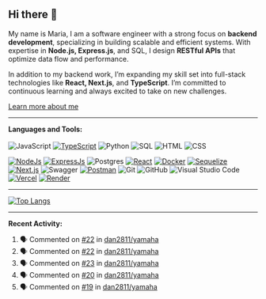 ## Hi there 👋

My name is Maria, I am a software engineer with a strong focus on **backend development**, specializing in building scalable and efficient systems. With expertise in **Node.js, Express.js**, and SQL, I design **RESTful APIs** that optimize data flow and performance.

In addition to my backend work, I’m expanding my skill set into full-stack technologies like **React, Next.js**, and **TypeScript**. I’m committed to continuous learning and always excited to take on new challenges.

[Learn more about me](https://mariphy.github.io/)  

-------

**Languages and Tools:**  
<br>
![JavaScript](https://img.shields.io/badge/javascript-%23323330.svg?style=for-the-badge&logo=javascript&logoColor=%23F7DF1E)
[![TypeScript](https://img.shields.io/badge/TypeScript-007ACC?style=for-the-badge&logo=typescript&logoColor=white)](https://www.typescriptlang.org)
![Python](https://img.shields.io/badge/python-3670A0?style=for-the-badge&logo=python&logoColor=ffdd54)
![SQL](https://img.shields.io/badge/SQL-CC2927?style=for-the-badge&logo=microsoft-sql-server&logoColor=white) 
![HTML](https://img.shields.io/badge/HTML-E34F26?style=for-the-badge&logo=html5&logoColor=white)
![CSS](https://img.shields.io/badge/CSS-1572B6?style=for-the-badge&logo=css3&logoColor=white)

[![NodeJs](https://img.shields.io/badge/node.js-6DA55F?style=for-the-badge&logo=node.js&logoColor=white)](https://nodejs.org/en)
[![ExpressJs](https://img.shields.io/badge/Express.js-000000?style=for-the-badge&logo=express&logoColor=white)](https://expressjs.com/)
![Postgres](https://img.shields.io/badge/postgres-%23316192.svg?style=for-the-badge&logo=postgresql&logoColor=white)
[![React](https://img.shields.io/badge/React-61DAFB?style=for-the-badge&logo=react&logoColor=white)](https://reactjs.org)
[![Docker](https://img.shields.io/badge/Docker-2496ED?style=for-the-badge&logo=docker&logoColor=white)](https://www.docker.com)
[![Sequelize](https://img.shields.io/badge/Sequelize-52B0E7?style=for-the-badge&logo=sequelize&logoColor=white)](https://sequelize.org)
[![Next.js](https://img.shields.io/badge/Next.js-000000?style=for-the-badge&logo=nextdotjs&logoColor=white)](https://nextjs.org)
![Swagger](https://img.shields.io/badge/-Swagger-%23Clojure?style=for-the-badge&logo=swagger&logoColor=white)
[![Postman](https://img.shields.io/badge/Postman-FF6C37?style=for-the-badge&logo=postman&logoColor=white)](https://www.postman.com)
![Git](https://img.shields.io/badge/GIT-E44C30?style=for-the-badge&logo=git&logoColor=white)
![GitHub](https://img.shields.io/badge/GitHub-100000?style=for-the-badge&logo=github&logoColor=white)
![Visual Studio Code](https://img.shields.io/badge/Visual_Studio_Code-0078D4?style=for-the-badge&logo=visual-studio-code&logoColor=white)
[![Vercel](https://img.shields.io/badge/vercel-000000?style=for-the-badge&logo=vercel&logoColor=white)](https://vercel.com)
[![Render](https://img.shields.io/badge/render-46E3B7?style=for-the-badge&logo=render&logoColor=white)](https://render.com)  

-------

[![Top Langs](https://github-readme-stats.vercel.app/api/top-langs/?username=mariphy&layout=donut)](https://github.com/anuraghazra/github-readme-stats)

-------
**Recent Activity:**  
<!--START_SECTION:activity-->
1. 🗣 Commented on [#22](https://github.com/dan2811/yamaha/pull/22#issuecomment-2400325504) in [dan2811/yamaha](https://github.com/dan2811/yamaha)
2. 🗣 Commented on [#22](https://github.com/dan2811/yamaha/pull/22#issuecomment-2386590168) in [dan2811/yamaha](https://github.com/dan2811/yamaha)
3. 🗣 Commented on [#23](https://github.com/dan2811/yamaha/pull/23#issuecomment-2386130421) in [dan2811/yamaha](https://github.com/dan2811/yamaha)
4. 🗣 Commented on [#20](https://github.com/dan2811/yamaha/pull/20#issuecomment-2350992967) in [dan2811/yamaha](https://github.com/dan2811/yamaha)
5. 🗣 Commented on [#19](https://github.com/dan2811/yamaha/pull/19#issuecomment-2338392806) in [dan2811/yamaha](https://github.com/dan2811/yamaha)
<!--END_SECTION:activity-->


